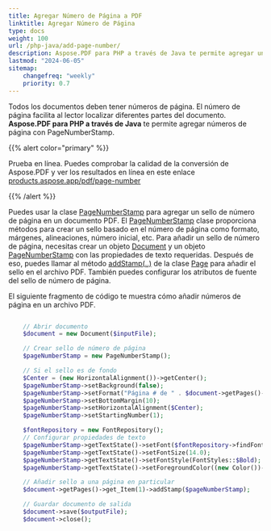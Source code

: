 ```yaml
---
title: Agregar Número de Página a PDF 
linktitle: Agregar Número de Página
type: docs
weight: 100
url: /php-java/add-page-number/
description: Aspose.PDF para PHP a través de Java te permite agregar un Sello de Número de Página a tu archivo PDF usando la clase PageNumber Stamp.
lastmod: "2024-06-05"
sitemap:
    changefreq: "weekly"
    priority: 0.7
---
```


Todos los documentos deben tener números de página. El número de página facilita al lector localizar diferentes partes del documento.
**Aspose.PDF para PHP a través de Java** te permite agregar números de página con PageNumberStamp.

{{% alert color="primary" %}}

Prueba en línea. Puedes comprobar la calidad de la conversión de Aspose.PDF y ver los resultados en línea en este enlace [products.aspose.app/pdf/page-number](https://products.aspose.app/pdf/page-number)

{{% /alert %}}

Puedes usar la clase [PageNumberStamp](https://reference.aspose.com/pdf/java/com.aspose.pdf/PageNumberStamp) para agregar un sello de número de página en un documento PDF.
 El [PageNumberStamp](https://reference.aspose.com/pdf/java/com.aspose.pdf/PageNumberStamp) clase proporciona métodos para crear un sello basado en el número de página como formato, márgenes, alineaciones, número inicial, etc. Para añadir un sello de número de página, necesitas crear un objeto [Document](https://reference.aspose.com/pdf/java/com.aspose.pdf/Document) y un objeto [PageNumberStamp](https://reference.aspose.com/pdf/java/com.aspose.pdf/PageNumberStamp) con las propiedades de texto requeridas. Después de eso, puedes llamar al método [addStamp(..)](https://reference.aspose.com/pdf/java/com.aspose.pdf/Page#addStamp-com.aspose.pdf.Stamp-) de la clase [Page](https://reference.aspose.com/pdf/java/com.aspose.pdf/Page) para añadir el sello en el archivo PDF. También puedes configurar los atributos de fuente del sello de número de página.

El siguiente fragmento de código te muestra cómo añadir números de página en un archivo PDF.

```php

    // Abrir documento
    $document = new Document($inputFile);

    // Crear sello de número de página
    $pageNumberStamp = new PageNumberStamp();

    // Si el sello es de fondo
    $Center = (new HorizontalAlignment())->getCenter();
    $pageNumberStamp->setBackground(false);
    $pageNumberStamp->setFormat("Página # de " . $document->getPages()->size());
    $pageNumberStamp->setBottomMargin(10);
    $pageNumberStamp->setHorizontalAlignment($Center);
    $pageNumberStamp->setStartingNumber(1);

    $fontRepository = new FontRepository();
    // Configurar propiedades de texto
    $pageNumberStamp->getTextState()->setFont($fontRepository->findFont("Arial"));
    $pageNumberStamp->getTextState()->setFontSize(14.0);
    $pageNumberStamp->getTextState()->setFontStyle(FontStyles::$Bold);
    $pageNumberStamp->getTextState()->setForegroundColor((new Color())->getAqua());

    // Añadir sello a una página en particular
    $document->getPages()->get_Item(1)->addStamp($pageNumberStamp);

    // Guardar documento de salida
    $document->save($outputFile);
    $document->close();
```